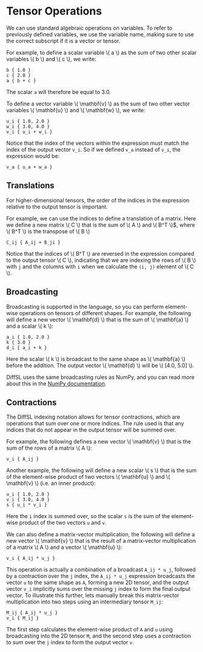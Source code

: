 # Tensor Operations

We can use standard algebraic operations on variables. To refer to previously
defined variables, we use the variable name, making sure to use the correct
subscript if it is a vector or tensor.

For example, to define a scalar variable \\( a \\) as the sum of two other scalar
variables \\( b \\) and \\( c \\), we write:

```
b { 1.0 }
c { 2.0 }
a { b + c }
```

The scalar `a` will therefore be equal to 3.0.

To define a vector variable \\( \mathbf{v} \\) as the sum of two other vector
variables \\( \mathbf{u} \\) and \\( \mathbf{w} \\), we write:

```
u_i { 1.0, 2.0 }
w_i { 3.0, 4.0 }
v_i { u_i + w_i }
```

Notice that the index of the vectors within the expression must match the index of the output vector `v_i`.
So if we defined `v_a` instead of `v_i`, the expression would be:

```
v_a { u_a + w_a }
```

## Translations

For higher-dimensional tensors, the order of the indices in the expression relative to the output tensor is important.

For example, we can use the indices to define a translation of a matrix. Here we define a new matrix \\( C \\) that is the sum of \\( A \\) and \\( B^T \\)$,
where \\( B^T \\) is the transpose of \\( B \\)

```
C_ij { A_ij + B_ji }
```

Notice that the indices of \\( B^T \\) are reversed in the expression compared to the output tensor \\( C \\), indicating that we are indexing the rows of \\( B \\) with `j` and the columns with `i` when we calculate the `(i, j)` element of \\( C \\).

## Broadcasting

Broadcasting is supported in the language, so you can perform element-wise operations on tensors of different shapes. For example, the following will define a new vector \\( \mathbf{d} \\) that is the sum of \\( \mathbf{a} \\) and a scalar \\( k \\):

```
a_i { 1.0, 2.0 }
k { 3.0 }
d_i { a_i + k }
```

Here the scalar \\( k \\) is broadcast to the same shape as \\( \mathbf{a} \\) before the addition. The output vector \\( \mathbf{d} \\) will be \\( [4.0, 5.0] \\).

DiffSL uses the same broadcasting rules as NumPy, and you can read more about this in the [NumPy documentation](https://numpy.org/doc/stable/user/basics.broadcasting.html).

## Contractions

The DiffSL indexing notation allows for tensor contractions, which are operations that sum over one or more indices. 
The rule used is that any indices that do not appear in the output tensor will be summed over. 

For example, the following defines a new vector \\( \mathbf{v} \\) that is the sum of the rows of a matrix \\( A \\):

```
v_i { A_ij }
```

Another example, the following will define a new scalar \\( s \\) that is the sum of the element-wise product of two vectors \\( \mathbf{u} \\) and \\( \mathbf{v} \\) (i.e. an inner product):

```
u_i { 1.0, 2.0 }
v_i { 3.0, 4.0 }
s { u_i * v_i }
```

Here the `i` index is summed over, so the scalar `s` is the sum of the element-wise product of the two vectors `u` and `v`.

We can also define a matrix-vector multiplication, the following will define a new vector \\( \mathbf{v} \\) that is
the result of a matrix-vector multiplication of a matrix \\( A \\) and a vector \\( \mathbf{u} \\):

```
v_i { A_ij * u_j }
```

This operation is actually a combination of a broadcast `A_ij * u_j`, followed by a contraction over the `j` index, 
the `A_ij * u_j` expression broadcasts the vector `u` to the same shape as `A`, forming a new 2D tensor, and 
the output vector `v_i` implicitly sums over the missing `j` index to form the final output vector. 
To illustrate this further, lets manually break this matrix-vector multiplication into two steps using an intermediary tensor `M_ij`:

```
M_ij { A_ij * u_j }
v_i { M_ij }
```

The first step calculates the element-wise product of `A` and `u` using broadcasting into the 2D tensor `M`, and the second step uses a contraction to sum over the `j` index to form the output vector `v`.


